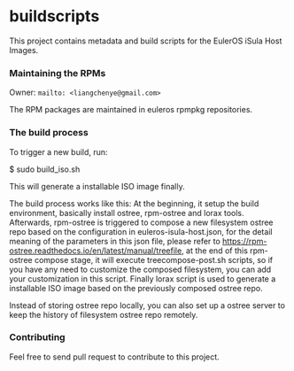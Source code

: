 # buildscripts

This project contains metadata and build scripts for the EulerOS iSula Host
Images.

### Maintaining the RPMs

Owner: `mailto: <liangchenye@gmail.com>`

The RPM packages are maintained in euleros rpmpkg repositories.  

### The build process

To trigger a new build, run:

  $ sudo build_iso.sh

This will generate a installable ISO image finally. 

The build process works like this:
At the beginning, it setup the build environment, basically install ostree, rpm-ostree and lorax tools.
Afterwards, rpm-ostree is triggered to compose a new filesystem ostree repo based on the configuration in euleros-isula-host.json,
for the detail meaning of the parameters in this json file, please refer to https://rpm-ostree.readthedocs.io/en/latest/manual/treefile,
at the end of this rpm-ostree compose stage, it will execute treecompose-post.sh scripts, so if you have any need to customize the
composed filesystem, you can add your customization in this script. Finally lorax script is used to generate a installable ISO image
based on the previously composed ostree repo.

Instead of storing ostree repo locally, you can also set up a ostree server to keep the history of filesystem ostree repo remotely.

### Contributing

Feel free to send pull request to contribute to this project.
